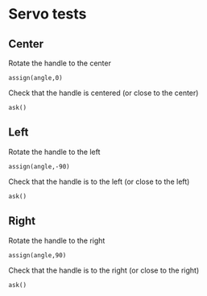 # Servo tests

## Center

Rotate the handle to the center

    assign(angle,0)

Check that the handle is centered (or close to the center)

    ask()

## Left

Rotate the handle to the left

    assign(angle,-90)

Check that the handle is to the left (or close to the left)

    ask()

## Right

Rotate the handle to the right

    assign(angle,90)

Check that the handle is to the right (or close to the right)

    ask()
